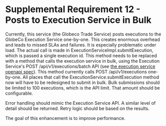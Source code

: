 # Supplemental Requirement 12 - Posts to Execution Service in Bulk

Currently, this service (the Globeco Trade Service) posts executions to the GlobeCo Execution Service one-by-one.  This creates enormous overhead and leads to missed SLAs and failures.  It is especially problematic under load.  The actual call is made in ExecutionServiceImpl.submitExecution, which is passed a single execution id.  This method needs to be replaced with a method that calls the execution service in bulk, using the Execution Service's POST /api/v1/executions/batch API (see [the execution service openapi spec](execution-service-openapi.yaml)).  This method currently calls POST /api/v1/executions one-by-one.  All places that call the ExecutionService.submitExecution method now will have to be redesigned to submit in bulk.  Bulk submissions should be limited to 100 executions, which is the API limit.  That amount should be configurable.

Error handling should mimic the Execution Service API.  A similar level of detail should be returned.  Retry logic should be based on the results.

The goal of this enhancement is to improve performance.
